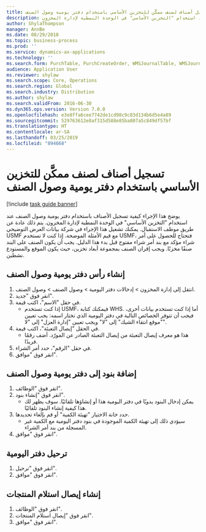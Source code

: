 ```yaml
---
title: تسجيل أصناف لصنف ممكَّن للتخزين الأساسي باستخدام دفتر يومية وصول الصنف
description: يوضح هذا الإجراء كيفية تسجيل الأصناف باستخدام دفتر يومية وصول الصنف عند استخدام "التخزين الأساسي" في الوحدة النمطية لإدارة المخزون.
author: ShylaThompson
manager: AnnBe
ms.date: 08/29/2018
ms.topic: business-process
ms.prod: ''
ms.service: dynamics-ax-applications
ms.technology: ''
ms.search.form: PurchTable, PurchCreateOrder, WMSJournalTable, WMSJournalCreate, PurchEditLines
audience: Application User
ms.reviewer: shylaw
ms.search.scope: Core, Operations
ms.search.region: Global
ms.search.industry: Distribution
ms.author: shylaw
ms.search.validFrom: 2016-06-30
ms.dyn365.ops.version: Version 7.0.0
ms.openlocfilehash: e3e8ffa6cee7742de1cd98c9c83d134b6d5e4a89
ms.sourcegitcommit: 529763612e8af315d588e85ba807a5c849df57bf
ms.translationtype: HT
ms.contentlocale: ar-SA
ms.lasthandoff: 03/25/2019
ms.locfileid: "894668"
---
```

# <a name="register-items-for-a-basic-warehousing-enabled-item-using-an-item-an-item-arrival-journal"></a>تسجيل أصناف لصنف ممكَّن للتخزين الأساسي باستخدام دفتر يومية وصول الصنف

[!include [task guide banner](../../includes/task-guide-banner.md)]

يوضح هذا الإجراء كيفية تسجيل الأصناف باستخدام دفتر يومية وصول الصنف عند استخدام "التخزين الأساسي" في الوحدة النمطية لإدارة المخزون. يتم ذلك عادة عن طريق موظف الاستقبال. يمكنك تشغيل هذا الإجراء في شركة بيانات العرض التوضيحي USMF مع قيم الأمثلة الموضحة.  إذا كنت لا تستخدم USMF، فتحتاج للحصول على أمر شراء مؤكد مع بند أمر شراء مفتوح قبل بدء هذا الدليل. يجب أن يكون الصنف على البند صنفًا مخزنًا. ويجب إقران الصنف بمجموعة أبعاد تخزين، حيث يكون الموقع والمستودع نشطين.


## <a name="create-item-arrival-journal-header"></a>إنشاء رأس دفتر يومية وصول الصنف
1. انتقل إلى إدارة المخزون > إدخالات دفتر اليومية > وصول الصنف > وصول الصنف.
2. انقر فوق "جديد".
3. في حقل "الاسم"، اكتب قيمة.
    * إذا كنت تستخدم USMF، فيمكنك كتابة WHS. أما إذا كنت تستخدم بيانات أخرى، فيجب أن تتوفر الخصائص التالية في دفتر اليومية الذي تختار اسمه: يجب تعيين "موقع انتقاء الشيك" إلى "لا" ويجب تعيين "إدارة العزل‬" إلى "لا".  
4. في الحقل "إيصال التعبئة"، اكتب قيمة.
    * هذا هو معرف إيصال التعبئة من إيصال التعبئة الصادر عن المورّد. أضف رقمًا فريدًا.  
5. في حقل "الرقم"، حدد أمر الشراء.
6. انقر فوق "موافق".

## <a name="add-lines-to-item-arrival-journal"></a>إضافة بنود إلى دفتر يومية وصول الصنف
1. انقر فوق "الوظائف".
2. انقر فوق "إنشاء بنود".
    * يمكن إدخال البنود يدويًا في دفتر اليومية هذا أو إنشاؤها تلقائيًا. سوف يظهر لك هذا كيفية إنشاء البنود تلقائيًا.  
3. حدد خانة الاختيار "تهيئة الكمية‬" أو قم بإلغاء تحديدها.
    * سيؤدي ذلك إلى تهيئة الكمية الموجودة في بنود دفتر اليومية مع الكمية غير المسجلة من بند أمر الشراء.  
4. انقر فوق "موافق".

## <a name="post-the-journal"></a>ترحيل دفتر اليومية
1. انقر فوق "ترحيل".
2. انقر فوق "موافق".

## <a name="generate-the-product-receipt"></a>إنشاء إيصال استلام المنتجات
1. انقر فوق "الوظائف".
2. انقر فوق "إيصال استلام المنتجات".
3. انقر فوق "موافق".

